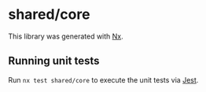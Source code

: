 # shared/core

This library was generated with [Nx](https://nx.dev).

## Running unit tests

Run `nx test shared/core` to execute the unit tests via [Jest](https://jestjs.io).
